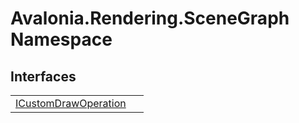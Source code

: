 # Avalonia.Rendering.SceneGraph Namespace






## Interfaces
<table>
<tr>
<td><a href="T_Avalonia_Rendering_SceneGraph_ICustomDrawOperation">ICustomDrawOperation</a></td>
<td> </td>
</tr>
</table>
